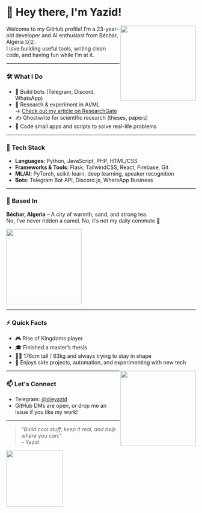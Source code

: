 # 👋 Hey there, I'm Yazid!

<img src="https://media.giphy.com/media/xUPGcguWZHRC2HyBRS/giphy.gif" width="200" align="right">

Welcome to my GitHub profile! I’m a 23-year-old developer and AI enthusiast from Béchar, Algeria 🇩🇿.  
I love building useful tools, writing clean code, and having fun while I’m at it.

---

### 🛠️ What I Do

- 🤖 Build bots (Telegram, Discord, WhatsApp)
- 🧠 Research & experiment in AI/ML  
  → [Check out my article on ResearchGate](https://www.researchgate.net/publication/383925600_Optimizing_speaker_identification_a_comprehensive_study_with_deep_neural_networks)
- ✍️ Ghostwrite for scientific research (theses, papers)
- 🔧 Code small apps and scripts to solve real-life problems

---

### 🧰 Tech Stack

- **Languages**: Python, JavaScript, PHP, HTML/CSS
- **Frameworks & Tools**: Flask, TailwindCSS, React, Firebase, Git
- **ML/AI**: PyTorch, scikit-learn, deep learning, speaker recognition
- **Bots**: Telegram Bot API, Discord.js, WhatsApp Business

---

### 📍 Based In

**Béchar, Algeria** – A city of warmth, sand, and strong tea.  
No, I’ve never ridden a camel. No, it’s not my daily commute 🐪

<img src="https://media.giphy.com/media/3o7TKz5YBmu5sylm9O/giphy.gif" width="200">

---

### ⚡ Quick Facts

- 🎮 Rise of Kingdoms player  
- 🎓 Finished a master’s thesis  
- 🏋️‍♂️ 176cm tall / 63kg and always trying to stay in shape  
- 🎯 Enjoys side projects, automation, and experimenting with new tech

<img src="https://media.giphy.com/media/l0MYt5jPR6QX5pnqM/giphy.gif" width="200" align="right">

---

### 📫 Let's Connect

- Telegram: [@dieyazid](https://t.me/dieyazid)
- GitHub DMs are open, or drop me an issue if you like my work!

---

> _“Build cool stuff, keep it real, and help where you can.”_  
> – Yazid

<img src="https://media.giphy.com/media/U3qYN8S0j3bpK/giphy.gif" width="150">
